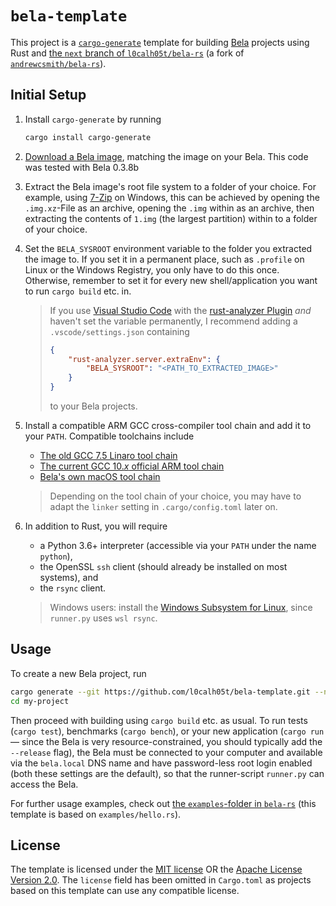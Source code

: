 # `bela-template`

This project is a [`cargo-generate`](https://github.com/cargo-generate/cargo-generate/) template for building [Bela](https://bela.io) projects using Rust and [the `next` branch of `l0calh05t/bela-rs`](https://github.com/l0calh05t/bela-rs/tree/next) (a fork of [`andrewcsmith/bela-rs`](https://github.com/andrewcsmith/bela-rs/)).

## Initial Setup

1. Install `cargo-generate` by running

   ```bash
   cargo install cargo-generate
   ```

2. [Download a Bela image](https://github.com/BelaPlatform/bela-image-builder/releases/), matching the image on your Bela.
   This code was tested with Bela 0.3.8b

3. Extract the Bela image's root file system to a folder of your choice.
   For example, using [7-Zip](https://www.7-zip.org/) on Windows, this can be achieved by opening the `.img.xz`-File as an archive, opening the `.img` within as an archive, then extracting the contents of `1.img` (the largest partition) within to a folder of your choice.

4. Set the `BELA_SYSROOT` environment variable to the folder you extracted the image to.
   If you set it in a permanent place, such as `.profile` on Linux or the Windows Registry, you only have to do this once.
   Otherwise, remember to set it for every new shell/application you want to run `cargo build` etc. in.

   > If you use [Visual Studio Code](https://code.visualstudio.com/) with the [rust-analyzer Plugin](https://rust-analyzer.github.io/) *and* haven't set the variable permanently, I recommend adding a `.vscode/settings.json` containing
   >
   > ```json
   > {
   >     "rust-analyzer.server.extraEnv": {
   >         "BELA_SYSROOT": "<PATH_TO_EXTRACTED_IMAGE>"
   >     }
   > }
   > ```
   >
   > to your Bela projects.
5. Install a compatible ARM GCC cross-compiler tool chain and add it to your `PATH`.
   Compatible toolchains include
   - [The old GCC 7.5 Linaro tool chain](https://releases.linaro.org/components/toolchain/binaries/7.5-2019.12/arm-linux-gnueabihf/)
   - [The current GCC 10.*x* official ARM tool chain](https://developer.arm.com/tools-and-software/open-source-software/developer-tools/gnu-toolchain/gnu-a/downloads)
   - [Bela's own macOS tool chain](http://files.bela.io/gcc/)

   > Depending on the tool chain of your choice, you may have to adapt the `linker` setting in `.cargo/config.toml` later on.
6. In addition to Rust, you will require
   - a Python 3.6+ interpreter (accessible via your `PATH` under the name `python`),
   - the OpenSSL `ssh` client (should already be installed on most systems), and
   - the `rsync` client.

   > Windows users: install the [Windows Subsystem for Linux](https://docs.microsoft.com/en-us/windows/wsl/install-win10), since `runner.py` uses `wsl rsync`.

## Usage

To create a new Bela project, run

```bash
cargo generate --git https://github.com/l0calh05t/bela-template.git --name my-project
cd my-project
```

Then proceed with building using `cargo build` etc. as usual.
To run tests (`cargo test`), benchmarks (`cargo bench`), or your new application (`cargo run` — since the Bela is very resource-constrained, you should typically add the `--release` flag), the Bela must be connected to your computer and available via the `bela.local` DNS name and have password-less root login enabled (both these settings are the default), so that the runner-script `runner.py` can access the Bela.

For further usage examples, check out [the `examples`-folder in `bela-rs`](https://github.com/l0calh05t/bela-rs/tree/next/examples) (this template is based on `examples/hello.rs`).

## License

The template is licensed under the [MIT license](LICENSE-MIT) OR the [Apache License Version 2.0](LICENSE-APACHE).
The `license` field has been omitted in `Cargo.toml` as projects based on this template can use any compatible license.
